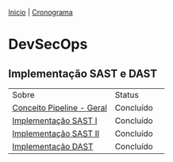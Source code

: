 [Inicio](https://rayanepimentel.github.io/InfoSec-iniciante/) | [Cronograma](https://rayanepimentel.github.io/InfoSec-iniciante/site/cronograma/cronograma.html)

# DevSecOps

## Implementação SAST e DAST

| | | |
|-|-|-|
|Sobre | Status |
|[Conceito Pipeline - Geral](https://rayanepimentel.github.io/InfoSec-iniciante/devSecOps/pipeline.html) | Concluído |
|[Implementação SAST I](https://rayanepimentel.github.io/InfoSec-iniciante/devSecOps/pipeline-sast.html) | Concluído |
|[Implementação SAST II](https://rayanepimentel.github.io/InfoSec-iniciante/devSecOps/sast-parte2.html) | Concluído | 
|[Implementação DAST](https://rayanepimentel.github.io/InfoSec-iniciante/devSecOps/pipeline-dast.html) | Concluído |
